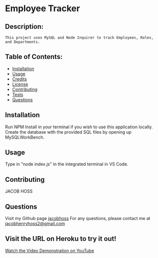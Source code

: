 # Employee Tracker
  
  ## Description:
    This project uses MySQL and Node Inquirer to track Employees, Roles, and Departments. 
   
  ## Table of Contents:
  * [Installation](#installation)
  * [Usage](#usage)
  * [Credits](#credits)
  * [License](#license)
  * [Contributing](#contributing)
  * [Tests](#tests)
  * [Questions](#questions)

  ## Installation
  Run NPM Install in your terminal if you wish to use this application locally. Create the database with the provided SQL files by opening up MySQLWorkBench.

  ## Usage
  Type in "node index.js" in the integrated terminal in VS Code.

  ## Contributing
  JACOB HOSS

  ## Questions
  Visit my Github page [jacobhoss](https://github.com/jacobhoss)
  For any questions, please contact me at jacobhenryhoss2@gmail.com 

  ## Visit the URL on Heroku to try it out!

  [Watch the Video Demonstration on YouTube](https://youtu.be/txv5FWtgdYs)